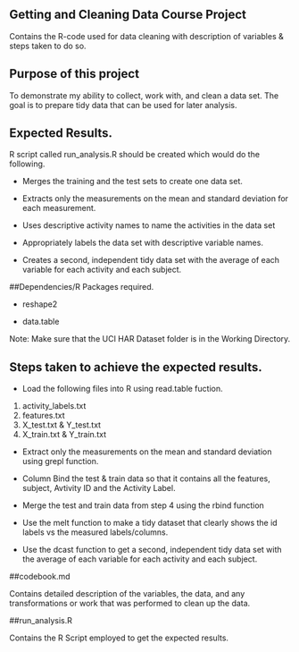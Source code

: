 ## Getting and Cleaning Data Course Project


Contains the R-code used for data cleaning with description of variables &amp; steps taken to do so. 

## Purpose of this project 

To demonstrate my ability to collect, work with, and clean a data set. The goal is to prepare tidy data that can be used for later analysis.

##  Expected Results.

 R script called run_analysis.R should be created which would do the following. 

* Merges the training and the test sets to create one data set.
    
* Extracts only the measurements on the mean and standard deviation for each measurement. 
    
* Uses descriptive activity names to name the activities in the data set
    
* Appropriately labels the data set with descriptive variable names. 
    
* Creates a second, independent tidy data set with the average of each variable for each activity and each subject.



##Dependencies/R Packages required. 

* reshape2

* data.table

Note: Make sure that the UCI HAR Dataset folder is in the Working Directory.

## Steps taken to achieve the expected results.

* Load the following files into R using read.table fuction.

1. activity_labels.txt
2. features.txt
3. X_test.txt & Y_test.txt
4. X_train.txt & Y_train.txt

* Extract only the measurements on the mean and standard deviation using grepl function.

* Column Bind the test & train data so that it contains all the features, subject, Avtivity ID and the Activity Label.

* Merge the test and train data from step 4 using the rbind function

* Use the melt function to make a tidy dataset that clearly shows the id labels vs the measured labels/columns.

* Use the dcast function to get a second, independent tidy data set with the average of each variable for each activity and each subject.

##codebook.md

Contains detailed description of the variables, the data, and any transformations or work that was performed to clean up the data.

##run_analysis.R 

Contains the R Script employed to get the expected results.



